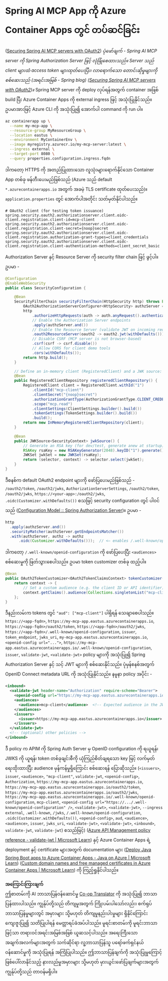 <!--
CO_OP_TRANSLATOR_METADATA:
{
  "original_hash": "32c9a4263be08f9050c8044bb26267c4",
  "translation_date": "2025-06-17T16:51:50+00:00",
  "source_file": "05-AdvancedTopics/mcp-oauth2-demo/apimoauth.md",
  "language_code": "my"
}
-->
# Spring AI MCP App ကို Azure Container Apps တွင် တပ်ဆင်ခြင်း

([Securing Spring AI MCP servers with OAuth2](https://spring.io/blog/2025/04/02/mcp-server-oauth2)) *ပုံဖော်ချက် - Spring AI MCP server ကို Spring Authorization Server ဖြင့် လုံခြုံစေထားသည်။ Server သည် client များထံ access token များထုတ်ပေးပြီး၊ လာရောက်သော တောင်းဆိုမှုများကို စစ်ဆေးသည် (အရင်းအမြစ် - Spring blog) ([Securing Spring AI MCP servers with OAuth2](https://spring.io/blog/2025/04/02/mcp-server-oauth2#:~:text=,server%20with%20the%20MCP%20inspector))။* Spring MCP server ကို deploy လုပ်ရန်အတွက် container အဖြစ် build ပြီး Azure Container Apps ကို external ingress ဖြင့် အသုံးပြုနိုင်သည်။ ဥပမာအားဖြင့် Azure CLI ကို အသုံးပြု၍ အောက်ပါ command ကို run ပါ။

```bash
az containerapp up \
  --name my-mcp-app \
  --resource-group MyResourceGroup \
  --location eastus \
  --environment MyContainerEnv \
  --image myregistry.azurecr.io/my-mcp-server:latest \
  --ingress external \
  --target-port 8080 \
  --query properties.configuration.ingress.fqdn
```

ဒါကတော့ HTTPS ကို အတည်ပြုထားသော လူသုံးများရောက်နိုင်သော Container App တစ်ခု ဖန်တီးပေးမည်ဖြစ်သည် (Azure သည် default `*.azurecontainerapps.io` အတွက် အခမဲ့ TLS certificate ထုတ်ပေးသည်)။ `application.properties` တွင် အောက်ပါအတိုင်း သတ်မှတ်နိုင်ပါသည်။

```properties
# OAuth2 client (for testing token issuance)
spring.security.oauth2.authorizationserver.client.oidc-client.registration.client-id=mcp-client
spring.security.oauth2.authorizationserver.client.oidc-client.registration.client-secret={noop}secret
spring.security.oauth2.authorizationserver.client.oidc-client.registration.authorization-grant-types=client_credentials
spring.security.oauth2.authorizationserver.client.oidc-client.registration.client-authentication-methods=client_secret_basic
```

Authorization Server နှင့် Resource Server ကို security filter chain ဖြင့် ဖွင့်ပါ။ ဥပမာ -

```java
@Configuration
@EnableWebSecurity
public class SecurityConfiguration {

    @Bean
    SecurityFilterChain securityFilterChain(HttpSecurity http) throws Exception {
        OAuth2AuthorizationServerConfigurer<HttpSecurity> authzServer = OAuth2AuthorizationServerConfigurer.authorizationServer();
        http
            .authorizeHttpRequests(auth -> auth.anyRequest().authenticated())
            // Enable the Authorization Server endpoints
            .apply(authzServer.and())
            // Enable the Resource Server (validate JWT on incoming requests)
            .oauth2ResourceServer(oauth2 -> oauth2.jwt(withDefaults()))
            // Disable CSRF (MCP server is not browser-based)
            .csrf(csrf -> csrf.disable())
            // Allow CORS for client demo tools
            .cors(withDefaults());
        return http.build();
    }

    // Define an in-memory client (RegisteredClient) and a JWK source:
    @Bean
    public RegisteredClientRepository registeredClientRepository() {
        RegisteredClient client = RegisteredClient.withId("1")
            .clientId("mcp-client")
            .clientSecret("{noop}secret")
            .authorizationGrantType(AuthorizationGrantType.CLIENT_CREDENTIALS)
            .scope("mcp.read")
            .clientSettings(ClientSettings.builder().build())
            .tokenSettings(TokenSettings.builder().build())
            .build();
        return new InMemoryRegisteredClientRepository(client);
    }

    @Bean
    public JWKSource<SecurityContext> jwkSource() {
        // Generate an RSA key (for dev/test, generate anew at startup)
        RSAKey rsaKey = new RSAKeyGenerator(2048).keyID("1").generate();
        JWKSet jwkSet = new JWKSet(rsaKey);
        return (selector, context) -> selector.select(jwkSet);
    }
}
```

ဒီစနစ်က default OAuth2 endpoint များကို ဖော်ပြပေးမည်ဖြစ်သည် - `/oauth2/token`, `/oauth2/jwks`, `AuthorizationServerSettings`, `/oauth2/token`, `/oauth2/jwks`, `https://<your-app>:/oauth2/jwks`, `.oidc(Customizer.withDefaults())` စသဖြင့် security configuration တွင် ပါဝင်သည် ([Configuration Model :: Spring Authorization Server](https://docs.spring.io/spring-authorization-server/reference/configuration-model.html#:~:text=.securityMatcher%28authorizationServerConfigurer.getEndpointsMatcher%28%29%29%20.with%28authorizationServerConfigurer%2C%20%28authorizationServer%29%20,%29%3B%20return%20http.build))။ ဥပမာ -

```java
http
  .apply(authzServer.and())
  .securityMatcher(authzServer.getEndpointsMatcher())
  .with(authzServer, authz -> authz
      .oidc(Customizer.withDefaults()));  // <– enables /.well-known/openid-configuration
```

ဒါကတော့ `/.well-known/openid-configuration` ကို ဖော်ပြပေးပြီး `<audiences>` စစ်ဆေးမှုကို ဖြတ်သွားစေပါသည်။ ဥပမာ token customizer တစ်ခု ထည့်ပါ။

```java
@Bean
public OAuth2TokenCustomizer<OAuth2TokenClaimsContext> tokenCustomizer() {
    return context -> {
        // Set a custom audience (e.g. the client ID or API identifier)
        context.getClaims().audience(Collections.singletonList("mcp-client"));
    };
}
```

ဒီနည်းလမ်းက tokens တွင် `"aud": ["mcp-client"]` ပါရှိရန် သေချာစေပါသည်။ `https://<app-fqdn>`, `https://my-mcp-app.eastus.azurecontainerapps.io`, `https://<app-fqdn>/oauth2/token`, `https://<app-fqdn>/oauth2/jwks`, `https://<app-fqdn>/.well-known/openid-configuration`, `issuer`, `token_endpoint`, `jwks_uri`, `my-mcp-app.eastus.azurecontainerapps.io`, `<openid-config url="...">`, `https://my-mcp-app.eastus.azurecontainerapps.io/.well-known/openid-configuration`, `issuer`, `validate-jwt`, `<validate-jwt>` policy များကို အသုံးပြု၍ Spring Authorization Server နှင့် သင့် JWT များကို စစ်ဆေးနိုင်သည်။ ပုံမှန်စနစ်အတွက် OpenID Connect metadata URL ကို အသုံးပြုနိုင်သည်။ နမူနာ policy အပိုင်း -

```xml
<inbound>
  <validate-jwt header-name="Authorization" require-scheme="Bearer">
    <openid-config url="https://my-mcp-app.eastus.azurecontainerapps.io/.well-known/openid-configuration" />
    <audiences>
      <audience>mcp-client</audience>  <!-- Expected audience in the JWT -->
    </audiences>
    <issuers>
      <issuer>https://my-mcp-app.eastus.azurecontainerapps.io</issuer>
    </issuers>
  </validate-jwt>
  <!-- (optional) other policies -->
</inbound>
```

ဒီ policy က APIM ကို Spring Auth Server မှ OpenID configuration ကို ရယူရန်၊ JWKS ကို ယူရန်၊ token တစ်ခုချင်းစီကို ယုံကြည်စိတ်ချရသော key ဖြင့် လက်မှတ်ရေးထိုးထားပြီး audience မှန်ကန်မှုရှိကြောင်း စစ်ဆေးရန် ပြောဆိုသည်။ (`<issuers>`, `issuer`, `<audience>`, `"mcp-client"`, `validate-jwt`, `<openid-config>`, `Authorization`, `https://my-mcp-app.eastus.azurecontainerapps.io`, `https://my-mcp-app.eastus.azurecontainerapps.io/oauth2/token`, `https://my-mcp-app.eastus.azurecontainerapps.io/oauth2/jwks`, `https://my-mcp-app.eastus.azurecontainerapps.io/.well-known/openid-configuration`, `mcp-client`, `<openid-config url="https://.../.well-known/openid-configuration" />`, `<validate-jwt>`, `<validate-jwt>`, `--ingress external`, `.well-known`, `/jwks`, `/.well-known/openid-configuration`, `.oidc(Customizer.withDefaults())`, `<openid-config>`, `aud`, `<audience>`, `<audience>`, `issuer`, `jwks_uri`, `<validate-jwt>`, `<validate-jwt>`, `<inbound>`, `validate-jwt`, `validate-jwt`) စသည်ဖြင့်) ([Azure API Management policy reference - validate-jwt | Microsoft Learn](https://learn.microsoft.com/en-us/azure/api-management/validate-jwt-policy#:~:text=Microsoft%20Entra%20ID%20single%20tenant,token%20validation)) နှင့် Azure Container Apps ရဲ့ deployment နှင့် certificate များအတွက် documentation များ ([Deploy Java Spring Boot apps to Azure Container Apps - Java on Azure | Microsoft Learn](https://learn.microsoft.com/en-us/azure/developer/java/identity/deploy-spring-boot-to-azure-container-apps#:~:text=Now%20you%20can%20deploy%20your,CLI%20command)) ([Custom domain names and free managed certificates in Azure Container Apps | Microsoft Learn](https://learn.microsoft.com/en-us/azure/container-apps/custom-domains-managed-certificates#:~:text=Free%20certificate%20requirements)) ကို ကြည့်ရှုနိုင်ပါသည်။

**အကြောင်းကြားချက်**  
ဤစာတမ်းကို AI ဘာသာပြန်ဝန်ဆောင်မှု [Co-op Translator](https://github.com/Azure/co-op-translator) ကို အသုံးပြု၍ ဘာသာပြန်ထားပါသည်။ ကျွန်ုပ်တို့သည် တိကျမှုအတွက် ကြိုးပမ်းပါသော်လည်း၊ စက်ရုပ်ဘာသာပြန်မှုများတွင် အမှားများ သို့မဟုတ် တိကျမှုနည်းပါးမှုများ ရှိနိုင်ကြောင်း ကျေးဇူးပြု၍ သတိပြုပါရန် မေတ္တာရပ်ခံအပ်ပါသည်။ မူရင်းစာတမ်းကို မူရင်းဘာသာဖြင့်သာ တရားဝင်အရင်းအမြစ်အဖြစ် ယူဆသင့်ပါသည်။ အရေးကြီးသောအချက်အလက်များအတွက် သက်ဆိုင်ရာ လူ့ဘာသာပြန်သူ ပရော်ဖက်ရှင်နယ် ဝန်ဆောင်မှုကို အသုံးပြုရန် အကြံပြုပါသည်။ ဤဘာသာပြန်ချက်ကို အသုံးပြုမှုကြောင့် ဖြစ်ပေါ်လာနိုင်သည့် နားလည်မှုအမှားများ သို့မဟုတ် မှားယွင်းဖော်ပြချက်များအတွက် ကျွန်ုပ်တို့သည် တာဝန်မရှိပါ။